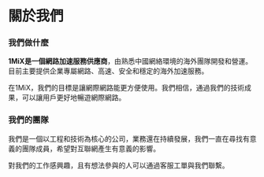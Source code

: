 # 關於我們

### 我們做什麼

**1MiX是一個網路加速服務供應商**，由熟悉中國網絡環境的海外團隊開發和營運。目前主要提供企業專屬網路、高速、安全和穩定的海外加速服務。

在1MiX，我們的目標是讓網際網路能更方便使用。我們相信，通過我們的技術成果，可以讓用戶更好地暢遊網際網路。

### 我們的團隊

我們是一個以工程和技術為核心的公司，業務還在持續發展，我們一直在尋找有意義的團隊成員，希望對互聯網產生有意義的影響。

對我們的工作感興趣，且有想法參與的人可以通過客服工單與我們聯繫。

